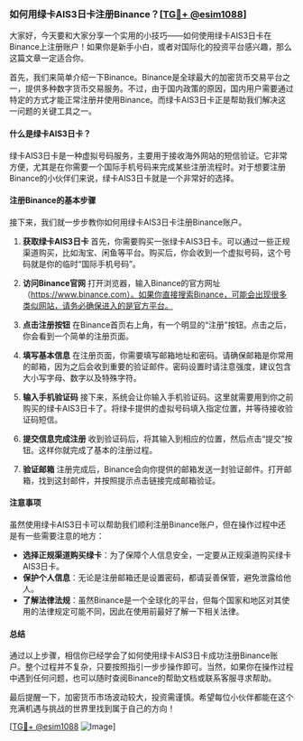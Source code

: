 ### 如何用绿卡AIS3日卡注册Binance？[[TG💪+ @esim1088](https://t.me/s/esim1088)]

大家好，今天要和大家分享一个实用的小技巧——如何使用绿卡AIS3日卡在Binance上注册账户！如果你是新手小白，或者对国际化的投资平台感兴趣，那么这篇文章一定适合你。

首先，我们来简单介绍一下Binance。Binance是全球最大的加密货币交易平台之一，提供多种数字货币交易服务。不过，由于国内政策的原因，国内用户需要通过特定的方式才能正常注册并使用Binance。而绿卡AIS3日卡正是帮助我们解决这一问题的关键工具之一。

#### 什么是绿卡AIS3日卡？

绿卡AIS3日卡是一种虚拟号码服务，主要用于接收海外网站的短信验证。它非常方便，尤其是在你需要一个国际手机号码来完成某些注册流程时。对于想要注册Binance的小伙伴们来说，绿卡AIS3日卡就是一个非常好的选择。

#### 注册Binance的基本步骤

接下来，我们就一步步教你如何用绿卡AIS3日卡注册Binance账户。

1. **获取绿卡AIS3日卡**
   首先，你需要购买一张绿卡AIS3日卡。可以通过一些正规渠道购买，比如淘宝、闲鱼等平台。购买后，你会收到一个虚拟号码，这个号码就是你的临时“国际手机号码”。

2. **访问Binance官网**
   打开浏览器，输入Binance的官方网址（https://www.binance.com）。如果你直接搜索Binance，可能会出现很多类似网站，请务必确保进入的是官方平台。

3. **点击注册按钮**
   在Binance首页右上角，有一个明显的“注册”按钮。点击之后，你会看到一个简单的注册页面。

4. **填写基本信息**
   在注册页面，你需要填写邮箱地址和密码。请确保邮箱是你常用的邮箱，因为之后会收到重要的验证邮件。密码设置时请注意强度，建议包含大小写字母、数字以及特殊字符。

5. **输入手机验证码**
   接下来，系统会让你输入手机验证码。这里就需要用到你之前购买的绿卡AIS3日卡了。将绿卡提供的虚拟号码填入指定位置，并等待接收验证码短信。

6. **提交信息完成注册**
   收到验证码后，将其输入到相应的位置，然后点击“提交”按钮。这样你就完成了基本的注册过程。

7. **验证邮箱**
   注册完成后，Binance会向你提供的邮箱发送一封验证邮件。打开邮箱，找到这封邮件，并按照提示点击链接完成邮箱验证。

#### 注意事项

虽然使用绿卡AIS3日卡可以帮助我们顺利注册Binance账户，但在操作过程中还是有一些需要注意的地方：

- **选择正规渠道购买绿卡**：为了保障个人信息安全，一定要从正规渠道购买绿卡AIS3日卡。
- **保护个人信息**：无论是注册邮箱还是设置密码，都请妥善保管，避免泄露给他人。
- **了解法律法规**：虽然Binance是一个全球化的平台，但每个国家和地区对其使用的法律规定可能不同，因此在使用前最好了解一下相关法律。

#### 总结

通过以上步骤，相信你已经学会了如何使用绿卡AIS3日卡成功注册Binance账户。整个过程并不复杂，只要按照指引一步步操作即可。当然，如果你在操作过程中遇到任何问题，也可以随时查阅Binance的帮助文档或联系客服寻求帮助。

最后提醒一下，加密货币市场波动较大，投资需谨慎。希望每位小伙伴都能在这个充满机遇与挑战的世界里找到属于自己的方向！

[[TG💪+ @esim1088](https://t.me/s/esim1088) ![Image](https://i.postimg.cc/4NQfJmqS/Snipaste-2025-05-13-00-14-12.png)]